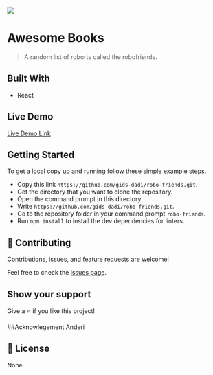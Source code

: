 ![](https://img.shields.io/badge/Microverse-blueviolet)

# Awesome Books

> A random list of roborts called the robofriends.


## Built With

- React

## Live Demo

[Live Demo Link]()

## Getting Started

To get a local copy up and running follow these simple example steps.

- Copy this link `https://github.com/gids-dadi/robo-friends.git`.
- Get the directory that you want to clone the repository.
- Open the command prompt in this directory.
- Write `https://github.com/gids-dadi/robo-friends.git`.
- Go to the repository folder in your command prompt `robo-friends`.
- Run `npm install` to install the dev dependencies for linters.

## 🤝 Contributing

Contributions, issues, and feature requests are welcome!

Feel free to check the [issues page](../../issues/).

## Show your support

Give a ⭐️ if you like this project!

##Acknowlegement
Anderi

## 📝 License

None
